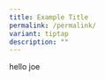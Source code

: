 ```yaml
---
title: Example Title
permalink: /permalink/
variant: tiptap
description: ""
---
```

<p>hello joe</p>